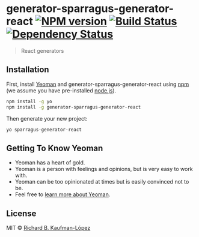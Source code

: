 # generator-sparragus-generator-react [![NPM version][npm-image]][npm-url] [![Build Status][travis-image]][travis-url] [![Dependency Status][daviddm-image]][daviddm-url]
> React generators

## Installation

First, install [Yeoman](http://yeoman.io) and generator-sparragus-generator-react using [npm](https://www.npmjs.com/) (we assume you have pre-installed [node.js](https://nodejs.org/)).

```bash
npm install -g yo
npm install -g generator-sparragus-generator-react
```

Then generate your new project:

```bash
yo sparragus-generator-react
```

## Getting To Know Yeoman

 * Yeoman has a heart of gold.
 * Yeoman is a person with feelings and opinions, but is very easy to work with.
 * Yeoman can be too opinionated at times but is easily convinced not to be.
 * Feel free to [learn more about Yeoman](http://yeoman.io/).

## License

MIT © [Richard B. Kaufman-López](https://twitter.com/sparragus)


[npm-image]: https://badge.fury.io/js/generator-sparragus-generator-react.svg
[npm-url]: https://npmjs.org/package/generator-sparragus-generator-react
[travis-image]: https://travis-ci.org/Sparragus/generator-sparragus-generator-react.svg?branch=master
[travis-url]: https://travis-ci.org/Sparragus/generator-sparragus-generator-react
[daviddm-image]: https://david-dm.org/Sparragus/generator-sparragus-generator-react.svg?theme=shields.io
[daviddm-url]: https://david-dm.org/Sparragus/generator-sparragus-generator-react
